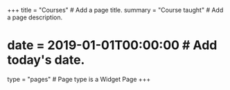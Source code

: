 +++
title = "Courses"  # Add a page title.
summary = "Course taught"  # Add a page description.
# date = 2019-01-01T00:00:00  # Add today's date.
type = "pages"  # Page type is a Widget Page
+++
